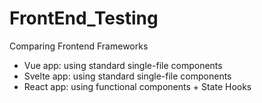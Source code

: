 # FrontEnd_Testing
Comparing Frontend Frameworks

- Vue app: using standard single-file components
- Svelte app: using standard single-file components
- React app: using functional components + State Hooks
